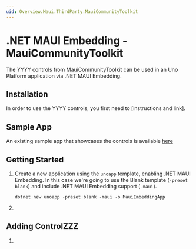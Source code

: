 ```yaml
---
uid: Overview.Maui.ThirdParty.MauiCommunityToolkit
---
```

# .NET MAUI Embedding - MauiCommunityToolkit

The YYYY controls from MauiCommunityToolkit can be used in an Uno Platform application via .NET MAUI Embedding. 

## Installation

In order to use the YYYY controls, you first need to [instructions and link].

## Sample App

An existing sample app that showcases the controls is available [here](https://github.com/unoplatform/Uno.Samples/tree/master/UI/MauiEmbedding/MauiCommunityToolkitApp)

## Getting Started

1. Create a new application using the `unoapp` template, enabling .NET MAUI Embedding. In this case we're going to use the Blank template (`-preset blank`) and include .NET MAUI Embedding support (`-maui`).

    ```
    dotnet new unoapp -preset blank -maui -o MauiEmbeddingApp
    ```

1. 


## Adding ControlZZZ

1. 